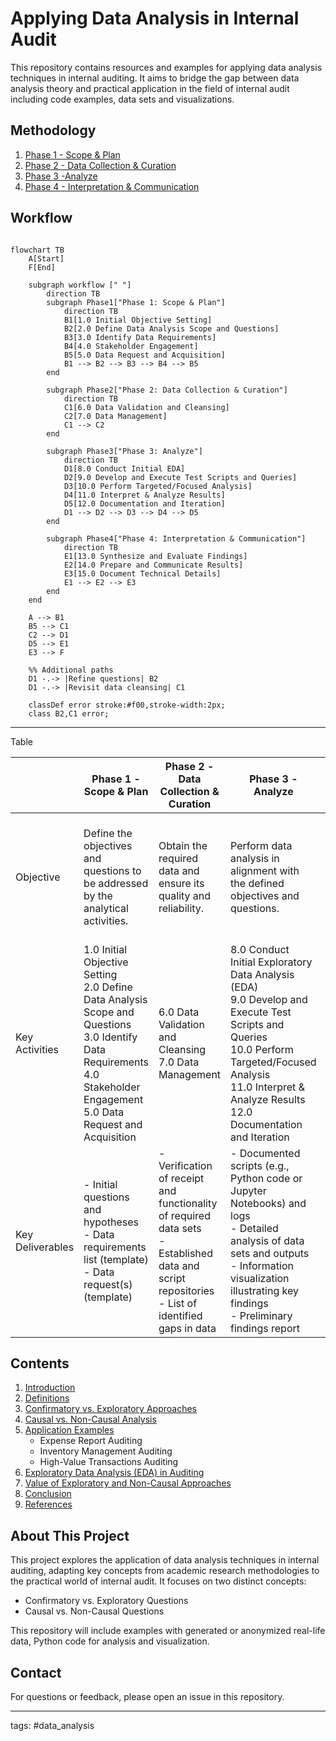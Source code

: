 # Applying Data Analysis in Internal Audit

This repository contains resources and examples for applying data analysis techniques in internal auditing. It aims to bridge the gap between data analysis theory and practical application in the field of internal audit including code examples, data sets and visualizations.

## Methodology
1. [Phase 1 - Scope & Plan](./methodology/phase1.md)
2. [Phase 2 - Data Collection & Curation](./methodology/phase2.md)
3. [Phase 3 -Analyze](./methodology/phase3.md)
4. [Phase 4 - Interpretation & Communication](./methodology/phase4.md)

## Workflow

```mermaid

flowchart TB
    A[Start]
    F[End]

    subgraph workflow [" "]
        direction TB
        subgraph Phase1["Phase 1: Scope & Plan"]
            direction TB
            B1[1.0 Initial Objective Setting]
            B2[2.0 Define Data Analysis Scope and Questions]
            B3[3.0 Identify Data Requirements]
            B4[4.0 Stakeholder Engagement]
            B5[5.0 Data Request and Acquisition]
            B1 --> B2 --> B3 --> B4 --> B5
        end

        subgraph Phase2["Phase 2: Data Collection & Curation"]
            direction TB
            C1[6.0 Data Validation and Cleansing]
            C2[7.0 Data Management]
            C1 --> C2
        end

        subgraph Phase3["Phase 3: Analyze"]
            direction TB
            D1[8.0 Conduct Initial EDA]
            D2[9.0 Develop and Execute Test Scripts and Queries]
            D3[10.0 Perform Targeted/Focused Analysis]
            D4[11.0 Interpret & Analyze Results]
            D5[12.0 Documentation and Iteration]
            D1 --> D2 --> D3 --> D4 --> D5
        end

        subgraph Phase4["Phase 4: Interpretation & Communication"]
            direction TB
            E1[13.0 Synthesize and Evaluate Findings]
            E2[14.0 Prepare and Communicate Results]
            E3[15.0 Document Technical Details]
            E1 --> E2 --> E3
        end
    end

    A --> B1
    B5 --> C1
    C2 --> D1
    D5 --> E1
    E3 --> F

    %% Additional paths
    D1 -.-> |Refine questions| B2
    D1 -.-> |Revisit data cleansing| C1

    classDef error stroke:#f00,stroke-width:2px;
    class B2,C1 error;
```

---

Table

|   | Phase 1 - Scope & Plan | Phase 2 - Data Collection & Curation | Phase 3 - Analyze | Phase 4 - Interpretation & Communication |
|-------|------------------------|--------------------------------------|-------------------|------------------------------------------|
| Objective | Define the objectives and questions to be addressed by the analytical activities. | Obtain the required data and ensure its quality and reliability. | Perform data analysis in alignment with the defined objectives and questions. | Synthesize and communicate the results of data analysis, providing actionable insights and clear recommendations aligned with audit objectives. |
| Key Activities | 1.0 Initial Objective Setting<br>2.0 Define Data Analysis Scope and Questions<br>3.0 Identify Data Requirements<br>4.0 Stakeholder Engagement<br>5.0 Data Request and Acquisition | 6.0 Data Validation and Cleansing<br>7.0 Data Management | 8.0 Conduct Initial Exploratory Data Analysis (EDA)<br>9.0 Develop and Execute Test Scripts and Queries<br>10.0 Perform Targeted/Focused Analysis<br>11.0 Interpret & Analyze Results<br>12.0 Documentation and Iteration | 13.0 Synthesize and Evaluate Findings<br>14.0 Prepare and Communicate Results<br>15.0 Document Technical Details |
| Key Deliverables | - Initial questions and hypotheses<br>- Data requirements list (template)<br>- Data request(s) (template) | - Verification of receipt and functionality of required data sets<br>- Established data and script repositories<br>- List of identified gaps in data | - Documented scripts (e.g., Python code or Jupyter Notebooks) and logs<br>- Detailed analysis of data sets and outputs<br>- Information visualization illustrating key findings<br>- Preliminary findings report | - Final results<br>- Presentation to auditee or stakeholder<br>- Documented scripts and queries |

## Contents

1. [Introduction](./guide/01_introduction.md)
2. [Definitions](./guide/02_definitions.md)
3. [Confirmatory vs. Exploratory Approaches](./guide/03_confirmatory_exploratory_approaches.md)
4. [Causal vs. Non-Causal Analysis](./guide/04_causal-vs-non-causal.md)
5. [Application Examples](./guide/05_application_examples.md)
    - Expense Report Auditing
    - Inventory Management Auditing
    - High-Value Transactions Auditing
6. [Exploratory Data Analysis (EDA) in Auditing](./guide/06_eda_in_auditing.md)
7. [Value of Exploratory and Non-Causal Approaches](./guide/07_value_of_approaches.md)
8. [Conclusion](./guide/08_conclusion.md)
9. [References](./guide/09_references.md)

## About This Project

This project explores the application of data analysis techniques in internal auditing, adapting key concepts from academic research methodologies to the practical world of internal audit. It focuses on two distinct concepts:

- Confirmatory vs. Exploratory Questions
- Causal vs. Non-Causal Questions

This repository will include examples with generated or anonymized real-life data, Python code for analysis and visualization.


## Contact

For questions or feedback, please open an issue in this repository.

---

tags: #data_analysis
